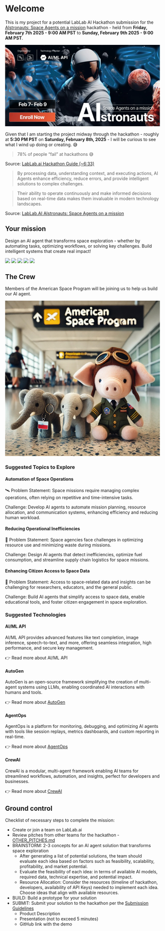 # Welcome
This is my project for a potential LabLab AI Hackathon submission for the [AIstronauts: Space Agents on a mission](https://lablab.ai/event/aistronauts-space-agents-on-a-mission) hackathon - held from **Friday, February 7th 2025 - 9:00 AM PST** to **Sunday, February 9th 2025 - 9:00 AM PST**.

![](./screenshots/cm5xsfsfx000q357q5hktprpp_imageLink_xm1pbz0a98.png)

Given that I am starting the project midway through the hackathon - roughly at **5:30 PM PST** on **Saturday, February 8th, 2025** - I will be curious to see what I wind up doing or creating. 😅

> 78% of people “fail” at hackathons 😅

Source: [LabLab.ai Hackathon Guide (~6:33)](https://www.youtube.com/watch?v=43PCWgt1Pn0)

> By processing data, understanding context, and executing actions, AI Agents enhance efficiency, reduce errors, and provide intelligent solutions to complex challenges.

> Their ability to operate continuously and make informed decisions based on real-time data makes them invaluable in modern technology landscapes.

Source: [LabLab.AI AIstronauts: Space Agents on a mission](https://lablab.ai/event/aistronauts-space-agents-on-a-mission)

## Your mission
Design an AI agent that transforms space exploration - whether by automating tasks, optimizing workflows, or solving key challenges. Build intelligent systems that create real impact!

![](./screenshots/Screenshot%202025-02-08%20at%205.49.35 PM.png)
![](./screenshots/Screenshot%202025-02-08%20at%205.52.10 PM.png)
![](./screenshots/Screenshot%202025-02-08%20at%205.53.17 PM.png)
![](./screenshots/Screenshot%202025-02-08%20at%205.55.00 PM.png)
![](./screenshots/Screenshot%202025-02-08%20at%205.59.14 PM.png)

## The Crew
Members of the American Space Program will be joining us to help us build our AI agent.

![](./screenshots/crew/43c699f2-e78c-4b37-9726-22d39a1d67f2.jpeg)

### Suggested Topics to Explore

#### Automation of Space Operations

🛰️ Problem Statement: Space missions require managing complex operations, often relying on repetitive and time-intensive tasks.

Challenge: Develop AI agents to automate mission planning, resource allocation, and communication systems, enhancing efficiency and reducing human workload.


#### Reducing Operational Inefficiencies

🚀 Problem Statement: Space agencies face challenges in optimizing resource use and minimizing waste during missions.

Challenge: Design AI agents that detect inefficiencies, optimize fuel consumption, and streamline supply chain logistics for space missions.

#### Enhancing Citizen Access to Space Data

🌌 Problem Statement: Access to space-related data and insights can be challenging for researchers, educators, and the general public.

Challenge: Build AI agents that simplify access to space data, enable educational tools, and foster citizen engagement in space exploration.

### Suggested Technologies

#### AI/ML API
AI/ML API provides advanced features like text completion, image inference, speech-to-text, and more, offering seamless integration, high performance, and secure key management.

👉 Read more about AI/ML API

#### AutoGen
AutoGen is an open-source framework simplifying the creation of multi-agent systems using LLMs, enabling coordinated AI interactions with humans and tools.

👉 Read more about [AutoGen](https://lablab.ai/tech/microsoft/autogen)

#### AgentOps
AgentOps is a platform for monitoring, debugging, and optimizing AI agents with tools like session replays, metrics dashboards, and custom reporting in real-time.

👉 Read more about [AgentOps](https://lablab.ai/tech/agentops)

#### CrewAI 
CrewAI is a modular, multi-agent framework enabling AI teams for streamlined workflows, automation, and insights, perfect for developers and businesses.

👉 Read more about [CrewAI](https://lablab.ai/tech/crew-ai)

## Ground control

Checklist of necessary steps to complete the mission:

- Create or join a team on LabLab.ai
- Review pitches from other teams for the hackathon - [OTHER_PITCHES.md](./OTHER_PITCHES.md)
- BRAINSTORM: 2-3 concepts for an AI agent solution that transforms space exploration
    - After generating a list of potential solutions, the team should evaluate each idea based on factors such as feasibility, scalability, profitability, and market potential.
    - Evaluate the feasibility of each idea: in terms of available AI models, required data, technical expertise, and potential impact.
    - Resource Allocation: Consider the resources (timeline of hackathon, developers, availability of API Keys) needed to implement each idea. Choose ideas that align with available resources.
- BUILD: Build a prototype for your solution
- SUBMIT: Submit your solution to the hackathon per the [Submission Guidelines](https://lablab.ai/delivering-your-hackathon-solution)
    - Product Description
    - Presentation (not to exceed 5 minutes)
    - GitHub link with the demo
